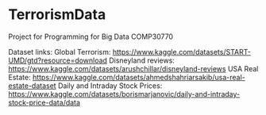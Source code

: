 # TerrorismData
Project for Programming for Big Data COMP30770


Dataset links:
Global Terrorism:
https://www.kaggle.com/datasets/START-UMD/gtd?resource=download
Disneyland reviews:
https://www.kaggle.com/datasets/arushchillar/disneyland-reviews
USA Real Estate:
https://www.kaggle.com/datasets/ahmedshahriarsakib/usa-real-estate-dataset
Daily and Intraday Stock Prices:
https://www.kaggle.com/datasets/borismarjanovic/daily-and-intraday-stock-price-data/data

